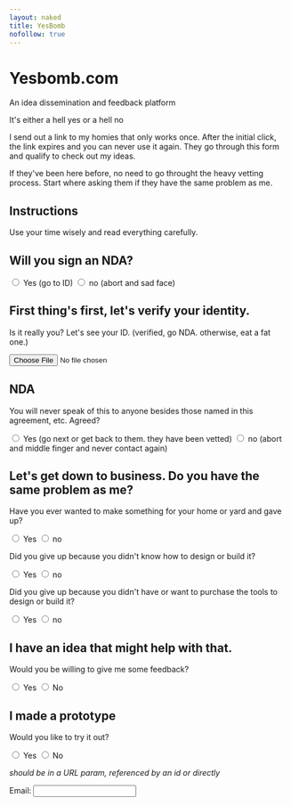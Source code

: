 ```yaml
---
layout: naked
title: YesBomb
nofollow: true
---
```

<style>
  .endo-wrapper {
    max-width: 1200px;
    margin: 0 auto;
  }
</style>
<div class='endo-wrapper'>
  <div>
    <h1>Yesbomb.com</h1>
    <p>An idea dissemination and feedback platform</p>
    <p>It's either a hell yes or a hell no</p>
    <p>I send out a link to my homies that only works once. After the initial click, the link expires and you can never use it again. They go through this form and qualify to check out my ideas.</p>
    <p>If they've been here before, no need to go throught the heavy vetting process. Start where asking them if they have the same problem as me.</p>
    <h2>Instructions</h2>
    <p>Use your time wisely and read everything carefully.</p>
    <h2>Will you sign an NDA?</h2>
    <input type='radio' name='zero' id='zero-yes' value='yes'>
    <label for='zero-yes'>Yes (go to ID)</label>
    <input type='radio' name='zero' id='zero-no' value='no'>
    <label for='zero-no'>no (abort and sad face)</label>
    <h2>First thing's first, let's verify your identity.</h2>
    <p>Is it really you? Let's see your ID. (verified, go NDA. otherwise, eat a fat one.)</p>
    <input type='file' name='id' id='id' />
    <h2>NDA</h2>
    <p>You will never speak of this to anyone besides those named in this agreement, etc. Agreed?</p>
    <input type='radio' name='speak' id='speak-yes' value='yes'>
    <label for='speak-yes'>Yes (go next or get back to them. they have been vetted)</label>
    <input type='radio' name='speak' id='speak-no' value='no'>
    <label for='speak-no'>no (abort and middle finger and never contact again)</label>
    <h2>Let's get down to business. Do you have the same problem as me?</h2>
    <form>
      <p>Have you ever wanted to make something for your home or yard and gave up?</p>
      <input type='radio' name='one' id='one-yes' value='yes'>
      <label for='one-yes'>Yes</label>
      <input type='radio' name='one' id='one-no' value='no'>
      <label for='one-no'>no</label>
      <p>Did you give up because you didn't know how to design or build it?</p>
      <input type='radio' name='two' id='two-yes' value='yes'>
      <label for='two-yes'>Yes</label>
      <input type='radio' name='two' id='two-no' value='no'>
      <label for='two-no'>no</label>
      <p>Did you give up because you didn't have or want to purchase the tools to design or build it?</p>
      <input type='radio' name='three' id='three-yes' value='yes'>
      <label for='three-yes'>Yes</label>
      <input type='radio' name='three' id='three-no' value='no'>
      <label for='three-no'>no</label>
    </form>
  </div>
  <div>
    <h2>I have an idea that might help with that.</h2>
    <p>Would you be willing to give me some feedback?</p>
    <input type='radio' name='four' id='four-yes' value='yes'>
    <label for='four-yes'>Yes</label>
    <input type='radio' name='four' id='four-no' value='no'>
    <label for='four-no'>No</label>
  </div>
    <h2>I made a prototype</h2>
    <p>Would you like to try it out?</p>
    <input type='radio' name='five' id='five-yes' value='yes'>
    <label for='five-yes'>Yes</label>
    <input type='radio' name='five' id='five-no' value='no'>
    <label for='five-no'>No</label>
    <p><i>should be in a URL param, referenced by an id or directly</i></p>
    <label for='email'>Email: </label>
    <input type='text' name='email' id='email' />
  </div>
</div>

